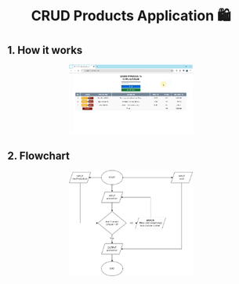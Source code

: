 <div align="center">
  <h1>CRUD Products Application 🛍️</h1>
</div>

## 1. How it works
<p align="center"><img src="CRUD Products Application.gif" alt="CRUD Products Application" style="width: 50%"></p>

## 2. Flowchart
<p align="center"><img src="CRUD Products Application.png" alt="CRUD Products Application" style="width: 50%"></p>

